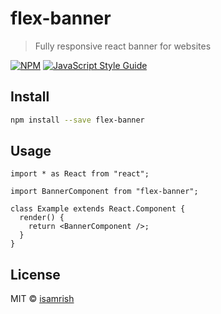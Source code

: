 # flex-banner

> Fully responsive react banner for websites

[![NPM](https://img.shields.io/npm/v/flex-banner.svg)](https://www.npmjs.com/package/flex-banner) [![JavaScript Style Guide](https://img.shields.io/badge/code_style-standard-brightgreen.svg)](https://standardjs.com)

## Install

```bash
npm install --save flex-banner
```

## Usage

```tsx
import * as React from "react";

import BannerComponent from "flex-banner";

class Example extends React.Component {
  render() {
    return <BannerComponent />;
  }
}
```

## License

MIT © [isamrish](https://github.com/isamrish)
